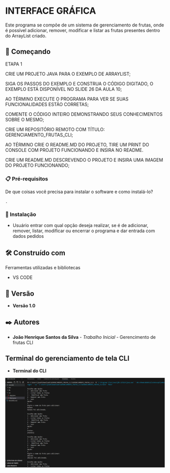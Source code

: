 # INTERFACE GRÁFICA

Este programa se compõe de um sistema de gerenciamento de frutas, onde é possível adicionar, remover, modificar e listar as frutas presentes dentro do ArrayList criado.
## 🚀 Começando

ETAPA 1

CRIE UM PROJETO JAVA PARA O EXEMPLO DE ARRAYLIST;

SIGA OS PASSOS DO EXEMPLO E CONSTRUA O CÓDIGO DIGITADO, O EXEMPLO ESTÁ DISPONÍVEL NO SLIDE 26 DA AULA 10;

AO TÉRMINO EXECUTE O PROGRAMA PARA VER SE SUAS FUNCIONALIDADES ESTÃO CORRETAS;

COMENTE O CÓDIGO INTEIRO DEMONSTRANDO SEUS CONHECIMENTOS SOBRE O MESMO;

CRIE UM REPOSITÓRIO REMOTO COM TÍTULO: GERENCIAMENTO_FRUTAS_CLI;

AO TÉRMINO CRIE O README.MD DO PROJETO, TIRE UM PRINT DO CONSOLE COM PROJETO FUNCIONANDO E INSIRA NO README.

CRIE UM README.MD DESCREVENDO O PROJETO E INSIRA UMA IMAGEM DO PROJETO FUNCIONANDO;
### 📋 Pré-requisitos

De que coisas você precisa para instalar o software e como instalá-lo?

```
.
```

### 🔧 Instalação

* Usuário entrar com qual opção deseja realizar, se é de adicionar, remover, listar, modificar ou encerrar o programa e dar entrada com dados pedidos

## 🛠️ Construído com

Ferramentas utilizadas e bibliotecas

* VS CODE

## 📌 Versão

* **Versão 1.0** 

## ✒️ Autores

* **João Henrique Santos da Silva** - *Trabalho Inicial* - Gerencimento de frutas CLI

## Terminal do gerenciamento de tela CLI
* **Terminal do CLI**

![Gerenciamento de frutas CLI ](terminal/terminal.PNG)
